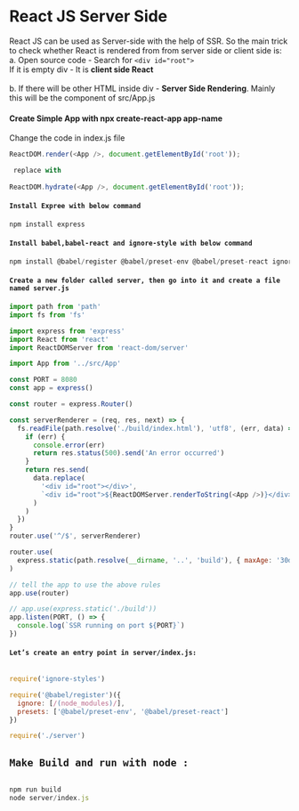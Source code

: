 # React JS Server Side

React JS can be used as Server-side with the help of SSR. So the main trick to check whether React is rendered from from server side or client side is: <br/>
a. Open source code - Search for ```<div id="root">``` <br/>
   If it is empty div - It is <b>client side React</b><br/><br/>
b. If there will be other HTML inside div - <b>Server Side Rendering</b>. Mainly this will be the component of src/App.js

#### Create Simple App with npx create-react-app app-name

Change the code in index.js file 


```javascript
ReactDOM.render(<App />, document.getElementById('root'));

 replace with 
 
ReactDOM.hydrate(<App />, document.getElementById('root'));


```


#### `Install Expree with below command `


```javascript
npm install express
```

#### `Install babel,babel-react and ignore-style with below command `


```javascript
npm install @babel/register @babel/preset-env @babel/preset-react ignore-styles

```


#### `Create a new folder called server, then go into it and create a file named server.js `


```javascript
import path from 'path'
import fs from 'fs'

import express from 'express'
import React from 'react'
import ReactDOMServer from 'react-dom/server'

import App from '../src/App'

const PORT = 8080
const app = express()

const router = express.Router()

const serverRenderer = (req, res, next) => {
  fs.readFile(path.resolve('./build/index.html'), 'utf8', (err, data) => {
    if (err) {
      console.error(err)
      return res.status(500).send('An error occurred')
    }
    return res.send(
      data.replace(
        '<div id="root"></div>',
        `<div id="root">${ReactDOMServer.renderToString(<App />)}</div>`
      )
    )
  })
}
router.use('^/$', serverRenderer)

router.use(
  express.static(path.resolve(__dirname, '..', 'build'), { maxAge: '30d' })
)

// tell the app to use the above rules
app.use(router)

// app.use(express.static('./build'))
app.listen(PORT, () => {
  console.log(`SSR running on port ${PORT}`)
})

```

#### `Let’s create an entry point in server/index.js:`

```javascript

require('ignore-styles')

require('@babel/register')({
  ignore: [/(node_modules)/],
  presets: ['@babel/preset-env', '@babel/preset-react']
})

require('./server')

```

## `Make Build and run with node :`


```javascript 

npm run build
node server/index.js


```
